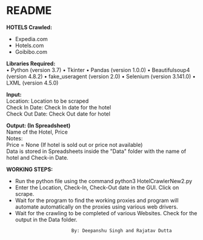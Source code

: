 <h1><b>README</b></h1>



<b>HOTELS Crawled:</b>
<ul>
<li>Expedia.com
<li>Hotels.com
<li>Goibibo.com
</ul>

<b>Libraries Required:</b><br>
•	Python (version 3.7)
•	Tkinter 
•	Pandas (version 1.0.0)
•	Beautifulsoup4 (version 4.8.2)
•	fake_useragent (version 2.0)
•	Selenium (version 3.141.0)
•	LXML (version 4.5.0)

<b>Input:</b><br>
 Location: Location to be scraped<br>
 Check In Date: Check In date for the hotel<br>
 Check Out Date: Check Out date for hotel<br>

<b>Output: (In Spreadsheet)</b><br>
Name of the Hotel, Price<br>
Notes:<br>
Price = None (If hotel is sold out or price not available)<br>
Data is stored in Spreadsheets inside the "Data" folder with the name of hotel and Check-in Date.<br>


<b>WORKING STEPS:</b><br>
<ul>
<li>Run the python file using the command python3 HotelCrawlerNew2.py
<li>Enter the Location, Check-In, Check-Out date in the GUI. Click on scrape.
<li>Wait for the program to find the working proxies and program will automate automatically on the proxies using various web drivers.
<li>Wait for the crawling to be completed of various Websites. Check for the output in the Data folder.
</ul>

							By: Deepanshu Singh and Rajatav Dutta
								







